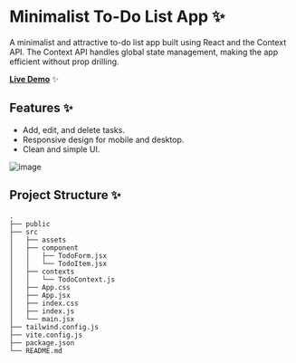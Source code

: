 # Minimalist To-Do List App ✨

A minimalist and attractive to-do list app built using React and the Context API. The Context API handles global state management, making the app efficient without prop drilling.

**[Live Demo](https://todolist02-m093j5zww-atharv-guptas-projects.vercel.app/)** ✨

## Features ✨
- Add, edit, and delete tasks.
- Responsive design for mobile and desktop.
- Clean and simple UI.

![image](https://github.com/user-attachments/assets/3464edc3-8e0a-4158-aade-1ec927d073b7)

## Project Structure ✨
```plaintext
.
├── public
├── src
│   ├── assets
│   ├── component
│   │   ├── TodoForm.jsx
│   │   └── TodoItem.jsx
│   ├── contexts
│   │   └── TodoContext.js
│   ├── App.css
│   ├── App.jsx
│   ├── index.css
│   ├── index.js
│   └── main.jsx
├── tailwind.config.js
├── vite.config.js
├── package.json
└── README.md
